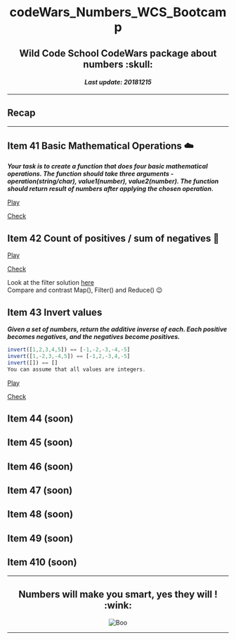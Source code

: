 <h1 align="center">codeWars_Numbers_WCS_Bootcamp</h1>
<h2 align="center">Wild Code School CodeWars package about numbers :skull:</h2>
<h4 align="center"><i>Last update: 20181215</i></h4>

***

## Recap

***

## Item 41 Basic Mathematical Operations :cloud:

_**Your task is to create a function that does four basic mathematical operations.
The function should take three arguments - operation(string/char), value1(number), value2(number).
The function should return result of numbers after applying the chosen operation.**_

[Play](https://www.codewars.com/kata/basic-mathematical-operations)

[Check](https://github.com/codingk8/codeWars_Numbers_WCS_Bootcamp/blob/master/41_basic_mathematical_operations.js)

## Item 42 Count of positives / sum of negatives :octopus:

[Play](https://www.codewars.com/kata/count-of-positives-slash-sum-of-negatives)

[Check](https://github.com/codingk8/codeWars_Numbers_WCS_Bootcamp/blob/master/42_count_of_positives.js)

Look at the filter solution [here](https://repl.it/@johntduong/Code-Wars-Count-of-positives-sum-of-negatives)  
Compare and contrast Map(), Filter() and Reduce() :wink:

## Item 43 Invert values

_**Given a set of numbers, return the additive inverse of each. Each positive becomes negatives, and the negatives become positives.**_
```js
invert([1,2,3,4,5]) == [-1,-2,-3,-4,-5]
invert([1,-2,3,-4,5]) == [-1,2,-3,4,-5]
invert([]) == []
You can assume that all values are integers.
```

[Play](https://www.codewars.com/kata/invert-values)

[Check](https://github.com/codingk8/codeWars_Numbers_WCS_Bootcamp/blob/master/43_invert_values.js)

## Item 44 (soon)

## Item 45 (soon)

## Item 46 (soon)

## Item 47 (soon)

## Item 48 (soon)

## Item 49 (soon)

## Item 410 (soon)


***

<h2 align="center">Numbers will make you smart, yes they will ! :wink:</h2>
<p align="center"><img src="https://media.giphy.com/media/l0Ex9pftnvPgw0nPa/giphy.gif" alt="Boo"/></p>
  
***
